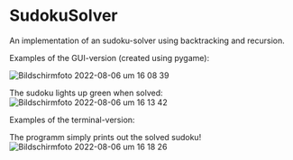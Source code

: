 # SudokuSolver
An implementation of an sudoku-solver using backtracking and recursion.

Examples of the GUI-version (created using pygame):

![Bildschirmfoto 2022-08-06 um 16 08 39](https://user-images.githubusercontent.com/76044729/183252627-83542a33-3d43-4946-bd78-5eef8b31a5b4.png)

The sudoku lights up green when solved:
![Bildschirmfoto 2022-08-06 um 16 13 42](https://user-images.githubusercontent.com/76044729/183252631-b1a822ed-7d0d-431b-9ed2-fc076df9203c.png)

Examples of the terminal-version:

The programm simply prints out the solved sudoku!
![Bildschirmfoto 2022-08-06 um 16 18 26](https://user-images.githubusercontent.com/76044729/183252779-25361136-a0dc-43d2-be02-cbd7a56987d4.png)
